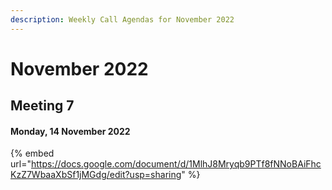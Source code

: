```yaml
---
description: Weekly Call Agendas for November 2022
---
```


# November 2022

## Meeting 7

#### Monday, 14 November 2022

{% embed url="https://docs.google.com/document/d/1MlhJ8Mryqb9PTf8fNNoBAiFhcKzZ7WbaaXbSf1jMGdg/edit?usp=sharing" %}
